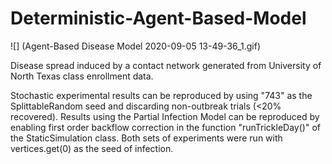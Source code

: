 # Deterministic-Agent-Based-Model

![] (Agent-Based Disease Model 2020-09-05 13-49-36_1.gif)

Disease spread induced by a contact network generated from University of North Texas class enrollment data.

Stochastic experimental results can be reproduced by using "743" as the SplittableRandom seed and discarding non-outbreak trials (<20% recovered). Results using the Partial Infection Model can be reproduced by enabling first order backflow correction in the function "runTrickleDay()" of the StaticSimulation class. Both sets of experiments were run with vertices.get(0) as the seed of infection.
